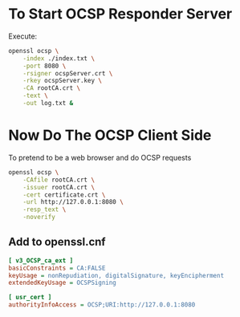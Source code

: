 

To Start OCSP Responder Server
==============================
Execute:

```bash
openssl ocsp \
    -index ./index.txt \
    -port 8080 \
    -rsigner ocspServer.crt \
    -rkey ocspServer.key \
    -CA rootCA.crt \
    -text \
    -out log.txt &
```

Now Do The OCSP Client Side
===========================
To pretend to be a web browser and do OCSP requests

```bash
openssl ocsp \
    -CAfile rootCA.crt \
    -issuer rootCA.crt \
    -cert certificate.crt \
    -url http://127.0.0.1:8080 \
    -resp_text \
    -noverify
```

Add to openssl.cnf
------------------

```ini
[ v3_OCSP_ca_ext ]
basicConstraints = CA:FALSE
keyUsage = nonRepudiation, digitalSignature, keyEncipherment
extendedKeyUsage = OCSPSigning
```

```ini
[ usr_cert ]
authorityInfoAccess = OCSP;URI:http://127.0.0.1:8080
```
